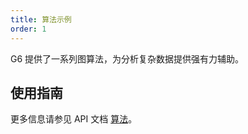```yaml
---
title: 算法示例
order: 1
---
```


G6 提供了一系列图算法，为分析复杂数据提供强有力辅助。

## 使用指南

更多信息请参见 API 文档 [算法](/zh/docs/api/Algorithm)。
